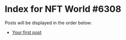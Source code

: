 # Index for NFT World #6308
Posts will be displayed in the order below:

- [Your first post](./001-first.md)

